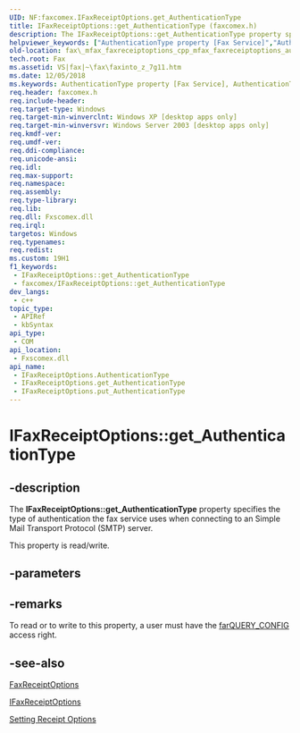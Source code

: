 ```yaml
---
UID: NF:faxcomex.IFaxReceiptOptions.get_AuthenticationType
title: IFaxReceiptOptions::get_AuthenticationType (faxcomex.h)
description: The IFaxReceiptOptions::get_AuthenticationType property specifies the type of authentication the fax service uses when connecting to an Simple Mail Transport Protocol (SMTP) server.
helpviewer_keywords: ["AuthenticationType property [Fax Service]","AuthenticationType property [Fax Service]","IFaxReceiptOptions interface","IFaxReceiptOptions interface [Fax Service]","AuthenticationType property","IFaxReceiptOptions.AuthenticationType","IFaxReceiptOptions.get_AuthenticationType","IFaxReceiptOptions::AuthenticationType","IFaxReceiptOptions::get_AuthenticationType","IFaxReceiptOptions::put_AuthenticationType","_mfax_faxreceiptoptions.authenticationtype","fax._mfax_faxreceiptoptions_authenticationtype","fax._mfax_faxreceiptoptions_cpp_mfax_faxreceiptoptions_authenticationtype_cpp","faxcomex/IFaxReceiptOptions::AuthenticationType","faxcomex/IFaxReceiptOptions::get_AuthenticationType","faxcomex/IFaxReceiptOptions::put_AuthenticationType","get_AuthenticationType"]
old-location: fax\_mfax_faxreceiptoptions_cpp_mfax_faxreceiptoptions_authenticationtype_cpp.htm
tech.root: Fax
ms.assetid: VS|fax|~\fax\faxinto_z_7g11.htm
ms.date: 12/05/2018
ms.keywords: AuthenticationType property [Fax Service], AuthenticationType property [Fax Service],IFaxReceiptOptions interface, IFaxReceiptOptions interface [Fax Service],AuthenticationType property, IFaxReceiptOptions.AuthenticationType, IFaxReceiptOptions.get_AuthenticationType, IFaxReceiptOptions::AuthenticationType, IFaxReceiptOptions::get_AuthenticationType, IFaxReceiptOptions::put_AuthenticationType, _mfax_faxreceiptoptions.authenticationtype, fax._mfax_faxreceiptoptions_authenticationtype, fax._mfax_faxreceiptoptions_cpp_mfax_faxreceiptoptions_authenticationtype_cpp, faxcomex/IFaxReceiptOptions::AuthenticationType, faxcomex/IFaxReceiptOptions::get_AuthenticationType, faxcomex/IFaxReceiptOptions::put_AuthenticationType, get_AuthenticationType
req.header: faxcomex.h
req.include-header: 
req.target-type: Windows
req.target-min-winverclnt: Windows XP [desktop apps only]
req.target-min-winversvr: Windows Server 2003 [desktop apps only]
req.kmdf-ver: 
req.umdf-ver: 
req.ddi-compliance: 
req.unicode-ansi: 
req.idl: 
req.max-support: 
req.namespace: 
req.assembly: 
req.type-library: 
req.lib: 
req.dll: Fxscomex.dll
req.irql: 
targetos: Windows
req.typenames: 
req.redist: 
ms.custom: 19H1
f1_keywords:
 - IFaxReceiptOptions::get_AuthenticationType
 - faxcomex/IFaxReceiptOptions::get_AuthenticationType
dev_langs:
 - c++
topic_type:
 - APIRef
 - kbSyntax
api_type:
 - COM
api_location:
 - Fxscomex.dll
api_name:
 - IFaxReceiptOptions.AuthenticationType
 - IFaxReceiptOptions.get_AuthenticationType
 - IFaxReceiptOptions.put_AuthenticationType
---
```


# IFaxReceiptOptions::get_AuthenticationType


## -description

The <b>IFaxReceiptOptions::get_AuthenticationType</b> property specifies the type of authentication the fax service uses when connecting to an Simple Mail Transport Protocol (SMTP) server. 

This property is read/write.

## -parameters

## -remarks

To read or to write to this property, a user must have the <a href="https://docs.microsoft.com/previous-versions/windows/desktop/api/faxcomex/ne-faxcomex-fax_access_rights_enum">farQUERY_CONFIG</a> access right.

## -see-also

<a href="https://docs.microsoft.com/previous-versions/windows/desktop/fax/-mfax-faxreceiptoptions">FaxReceiptOptions</a>



<a href="https://docs.microsoft.com/previous-versions/windows/desktop/api/faxcomex/nn-faxcomex-ifaxreceiptoptions">IFaxReceiptOptions</a>



<a href="https://docs.microsoft.com/previous-versions/windows/desktop/fax/-mfax-setting-receipt-options">Setting Receipt Options</a>

